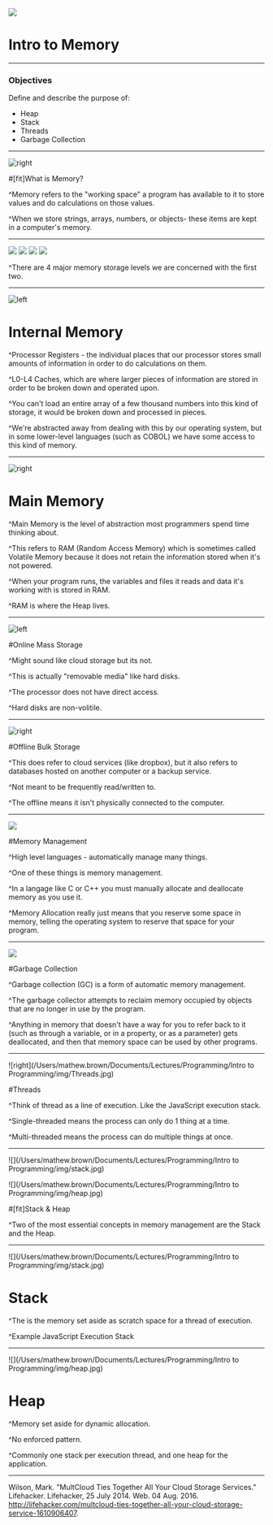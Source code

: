 ![](img/1_Memory.jpg)

# Intro to Memory

---

### Objectives

Define and describe the purpose of:
- Heap
- Stack
- Threads
- Garbage Collection

---

![right](img/2_Memory.jpg)

#[fit]What is Memory?

^Memory refers to the "working space" a program has available to it to store values and do calculations on those values. 

^When we store strings, arrays, numbers, or objects- these items are kept in a computer's memory. 

---


![](img/3_Chips.jpg)
![](img/3_RAM.jpg)
![](img/3_HD.jpg)
![](img/3_Cloud.jpg)

^There are 4 major memory storage levels we are concerned with the first two.

---

![left](img/3_Chips.jpg)

# Internal Memory

^Processor Registers - the individual places that our processor stores small amounts of information in order to do calculations on them. 

^L0-L4 Caches, which are where larger pieces of information are stored in order to be broken down and operated upon. 

^You can't load an entire array of a few thousand numbers into this kind of storage, it would be broken down and processed in pieces. 

^We're abstracted away from dealing with this by our operating system, but in some lower-level languages (such as COBOL) we have some access to this kind of memory.  

---

![right](img/3_RAM.jpg)

# Main Memory 

^Main Memory is the level of abstraction most programmers spend time thinking about. 

^This refers to RAM (Random Access Memory) which is sometimes called Volatile Memory because it does not retain the information stored when it's not powered. 

^When your program runs, the variables and files it reads and data it's working with is stored in RAM. 

^RAM is where the Heap lives.

---

![left](img/3_HD.jpg)

#Online Mass Storage


^Might sound like cloud storage but its not.

^This is actually "removable media" like hard disks.

^The processor does not have direct access.

^Hard disks are non-volitile.


---

![right](img/3_Cloud.jpg)

#Offline Bulk Storage

^This does refer to cloud services (like dropbox), but it also refers to databases hosted on another computer or a backup service.

^Not meant to be frequently read/written to.

^The offline means it isn't physically connected to the computer.

---

![](img/4_MemoryManagement.jpg)

#Memory Management

^High level languages - automatically manage many things.

^One of these things is memory management.

^In a langage like C or C++ you must manually allocate and deallocate memory as you use it.

^Memory Allocation really just means that you reserve some space in memory, telling the operating system to reserve that space for your program. 

---

![](img/5_MemoryManagement.jpg)

#Garbage Collection

^Garbage collection (GC) is a form of automatic memory management. 

^The garbage collector attempts to reclaim memory occupied by objects that are no longer in use by the program. 

^Anything in memory that doesn't have a way for you to refer back to it (such as through a variable, or in a property, or as a parameter) gets deallocated, and then that memory space can be used by other programs. 

---

![right](/Users/mathew.brown/Documents/Lectures/Programming/Intro to Programming/img/Threads.jpg)


#Threads

^Think of thread as a line of execution.  Like the JavaScript execution stack.

^Single-threaded means the process can only do 1 thing at a time.

^Multi-threaded means the process can do multiple things at once.

---

![](/Users/mathew.brown/Documents/Lectures/Programming/Intro to Programming/img/stack.jpg)

![](/Users/mathew.brown/Documents/Lectures/Programming/Intro to Programming/img/heap.jpg)

#[fit]Stack & Heap

^Two of the most essential concepts in memory management are the Stack and the Heap.




---

![](/Users/mathew.brown/Documents/Lectures/Programming/Intro to Programming/img/stack.jpg)


# Stack

^The is the memory set aside as scratch space for a thread of execution.

^Example JavaScript Execution Stack

---

![](/Users/mathew.brown/Documents/Lectures/Programming/Intro to Programming/img/heap.jpg)

# Heap

^Memory set aside for dynamic allocation.

^No enforced pattern.

^Commonly one stack per execution thread, and one heap for the application.

---

Wilson, Mark. "​MultCloud Ties Together All Your Cloud Storage Services." Lifehacker. Lifehacker, 25 July 2014. Web. 04 Aug. 2016. <http://lifehacker.com/multcloud-ties-together-all-your-cloud-storage-service-1610906407>.